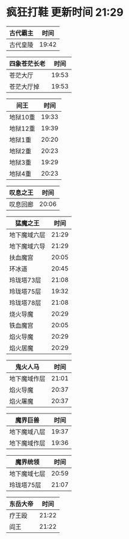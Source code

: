 # 疯狂打鞋 更新时间 21:29

| 古代霸主   | 时间    |
|--------|-------|
| 古代皇陵 | 19:42 |

| 四象苍茫长老   | 时间    |
|--------|-------|
| 苍茫大厅 | 19:53 |
| 苍茫大厅掉 | 19:53 |

| 间王   | 时间    |
|--------|-------|
| 地狱10重 | 19:33 |
| 地狱12重 | 19:39 |
| 地狱1重 | 20:20 |
| 地狱2重 | 20:23 |
| 地狱3重 | 19:29 |
| 地狱4重 | 20:23 |

| 叹息之王   | 时间    |
|--------|-------|
| 叹息回廊 | 20:06 |

| 猛魔之王   | 时间    |
|--------|-------|
| 地下魔域六层 | 21:29 |
| 地下魔域六导 | 21:29 |
| 扶血魔宫 | 20:05 |
| 环冰道 | 20:45 |
| 玲珑塔73层 | 21:08 |
| 玲珑塔75层 | 19:32 |
| 玲珑塔78层 | 21:08 |
| 烧火导魔 | 20:29 |
| 铁血魔宫 | 20:05 |
| 焰火导魔 | 20:29 |
| 焰火居魔 | 20:29 |

| 鬼火人马   | 时间    |
|--------|-------|
| 地下魔域作层 | 21:01 |
| 焰火导魔 | 20:37 |
| 焰火屠魔 | 20:37 |

| 魔界巨兽   | 时间    |
|--------|-------|
| 地下魔域八层 | 19:37 |
| 地下魔域作层 | 19:36 |

| 魔界统领   | 时间    |
|--------|-------|
| 地下魔域七层 | 20:59 |
| 玲珑塔75层 | 21:07 |

| 东岳大帝   | 时间    |
|--------|-------|
| 疗王殴 | 21:22 |
| 阎王 | 21:22 |